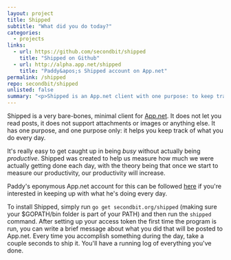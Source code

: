 ```yaml
---
layout: project
title: Shipped
subtitle: "What did you do today?"
categories:
  - projects
links:
  - url: https://github.com/secondbit/shipped
    title: "Shipped on Github"
  - url: http://alpha.app.net/shipped
    title: "Paddy&apos;s Shipped account on App.net"
permalink: /shipped
repo: secondbit/shipped
unlisted: false
summary: "<p>Shipped is an App.net client with one purpose: to keep track of what you do every day.</p>"
---
```

Shipped is a very bare-bones, minimal client for [App.net](http://app.net). It does not let you read posts, it does not support attachments or images or anything else. It has one purpose, and one purpose only: it helps you keep track of what you do every day.

It&apos;s really easy to get caught up in being *busy* without actually being *productive*. Shipped was created to help us measure how much we were actually getting done each day, with the theory being that once we start to measure our productivity, our productivity will increase.

Paddy&apos;s eponymous App.net account for this can be followed [here](http://alpha.app.net/shipped) if you&apos;re interested in keeping up with what he&apos;s doing every day.

To install Shipped, simply run `go get secondbit.org/shipped` (making sure your $GOPATH/bin folder is part of your PATH) and then run the `shipped` command. After setting up your access token the first time the program is run, you can write a brief message about what you did that will be posted to App.net. Every time you accomplish something during the day, take a couple seconds to ship it. You&apos;ll have a running log of everything you&apos;ve done.
